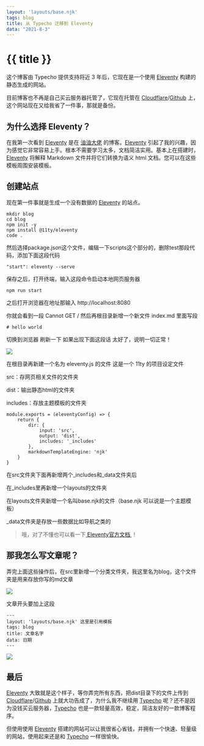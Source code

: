 ```yaml
---
layout: 'layouts/base.njk'
tags: blog
title: 从 Typecho 迁移到 Eleventy
data: "2021-8-3"
---
```


# {{ title }}

这个博客由 Typecho 提供支持将近 3 年后，它现在是一个使用 <a href="https://www.11ty.dev/">Eleventy</a> 构建的静态生成的网站。

目前博客也不再是自己买云服务器托管了，它现在托管在 <a href="https://www.cloudflare.com/">Cloudflare</a>/<a href="https://www.github.com/">Github</a> 上，这个网站现在又给我省了一件事，那就是备份。

## 为什么选择 Eleventy？

在我第一次看到 <a href="https://www.11ty.dev/">Eleventy</a> 是在 <a href="https://www.200011.net/">油油大佬</a> 的博客。<a href="https://www.11ty.dev/">Eleventy</a> 引起了我的兴趣，因为感觉它非常容易上手。根本不需要学习太多，文档简洁实用。基本上在搭建时，<a href="https://www.11ty.dev/">Eleventy</a> 将解释 Markdown 文件并将它们转换为语义 html 文档。您可以在这些模板周围安装模板。

## 创建站点

现在第一件事就是生成一个没有数据的 <a href="https://www.11ty.dev/">Eleventy</a> 的站点。

```
mkdir blog
cd blog
npm init -y
npm install @11ty/eleventy
code .
```

然后选择package.json这个文件，编辑一下scripts这个部分的，删除test那段代码，添加下面这段代码

```
"start": eleventy --serve
```

保存之后，打开终端，输入这段命令启动本地网页服务器
```
npm run start
```

之后打开浏览器在地址那输入 http://localhost:8080

你就会看到一段 Cannot GET /
然后再根目录新增一个新文件 index.md 里面写段
```
# hello world
```

切换到浏览器 刷新一下 如果出现下面这段话
太好了，说明一切正常！

![](https://img.mukewang.com/user/6108a18c0001867904290175.jpg)

在根目录再新建一个名为 eleventy.js 的文件 
这是一个 11ty 的项目设定文件

src：存网页相关文件的文件夹

dist：输出静态html的文件夹

includes：存放主题模板的文件夹

```
module.exports = (eleventyConfig) => {
    return {
        dir: {
            input: 'src',
            output: 'dist',
            includes: '_includes'
        },
        markdownTemplateEngine: 'njk'
    }
}
```

在src文件夹下面再新增两个_includes和_data文件夹后

在_includes里再新增一个layouts的文件夹

在layouts文件夹新增一个名叫base.njk的文件（base.njk 可以说是一个主题模板）

_data文件夹是存放一些数据比如导航之类的

<blockquote>
哦，对了不懂也可以看一下<a href="https://www.11ty.dev/blog/"> Eleventy官方文档 </a> ！
</blockquote>

## 那我怎么写文章呢？

弄完上面这些操作后，在src里新增一个分类文件夹，我这里名为blog，这个文件夹是用来存放你写的md文章

![](https://img.mukewang.com/user/6108aa4f000184c102100219.jpg)

文章开头要加上这段

```
---
layout: 'layouts/base.njk' 这里是引用模板
tags: blog
title: 文章名字
data: 日期
---
```

![](https://img.mukewang.com/user/61090fca0001bff003630144.jpg)

## 最后

<a href="https://www.11ty.dev/">Eleventy</a> 大致就是这个样子，等你弄完所有东西，把dist目录下的文件上传到 <a href="https://www.cloudflare.com/">Cloudflare</a>/<a href="https://www.github.com/">Github</a> 上就大功告成了，为什么我不继续用 <a href="http://typecho.org/">Typecho</a> 呢？还不是因为没钱买云服务器，<a href="http://typecho.org/">Typecho</a> 也是一款轻量高效，稳定，简洁友好的一款博客程序。

但使用使用 <a href="https://www.11ty.dev/">Eleventy</a> 搭建的网站可以让我很省心省钱，并拥有一个快速、轻量级的网站，使用起来还是和 <a href="http://typecho.org/">Typecho</a> 一样很愉快。